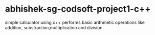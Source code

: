 # abhishek-sg-codsoft-project1-c++
simple calculator using c++
performs basic arithmetic operations like addition,
substraction,multiplication and division
